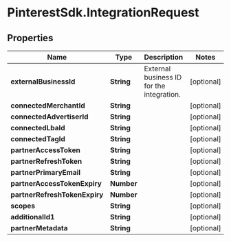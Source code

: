 # PinterestSdk.IntegrationRequest

## Properties

Name | Type | Description | Notes
------------ | ------------- | ------------- | -------------
**externalBusinessId** | **String** | External business ID for the integration. | [optional] 
**connectedMerchantId** | **String** |  | [optional] 
**connectedAdvertiserId** | **String** |  | [optional] 
**connectedLbaId** | **String** |  | [optional] 
**connectedTagId** | **String** |  | [optional] 
**partnerAccessToken** | **String** |  | [optional] 
**partnerRefreshToken** | **String** |  | [optional] 
**partnerPrimaryEmail** | **String** |  | [optional] 
**partnerAccessTokenExpiry** | **Number** |  | [optional] 
**partnerRefreshTokenExpiry** | **Number** |  | [optional] 
**scopes** | **String** |  | [optional] 
**additionalId1** | **String** |  | [optional] 
**partnerMetadata** | **String** |  | [optional] 


